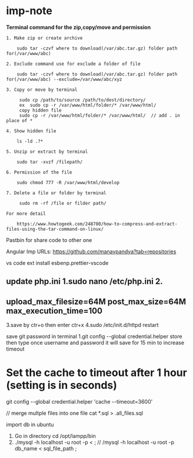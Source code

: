 # imp-note

**Terminal command for the zip,copy/move and permission**
    
    1. Make zip or create archive
    
        sudo tar -czvf where to download(/var/abc.tar.gz) folder path for(/var/www/abc)
        
    2. Exclude command use for exclude a folder of file
    
        sudo tar -czvf where to download(/var/abc.tar.gz) folder path for(/var/www/abc) --exclude=/var/www/abc/xyz
     
    3. Copy or move by terminal  
    
         sudo cp /path/to/source /path/to/dest/directory/
         ex  sudo cp -r /var/www/html/folder/* /var/www/html/
         copy hidden file
         sudo cp -r /var/www/html/folder/* /var/www/html/  // add . in place of *
         
    4. Show hidden file
    
        ls -ld .?* 
        
    5. Unzip or extract by terminal
    
        sudo tar -xvzf /filepath/
        
    6. Permission of the file
    
        sudo chmod 777 -R /var/www/html/develop
        
    7. Delete a file or folder by terminal 
    
         sudo rm -rf /file or filder path/
    
    For more detail
    
        https://www.howtogeek.com/248780/how-to-compress-and-extract-files-using-the-tar-command-on-linux/

Pastbin for share code to other one


Angular Imp URLs:
https://github.com/manavpandya?tab=repositories



vs code ext install esbenp.prettier-vscode




update php.ini
1.sudo nano  /etc/php.ini
2.
--------------
upload_max_filesize=64M
post_max_size=64M
max_execution_time=100
--------------
3.save by ctr+o then enter ctr+x
4.sudo /etc/init.d/httpd restart

save git password in terminal
1.git config --global credential.helper store 
then type once username and password it will save for 15 min
to increase timeout 
# Set the cache to timeout after 1 hour (setting is in seconds)
git config --global credential.helper 'cache --timeout=3600'


// merge multple files into one file
cat *.sql  > .all_files.sql

import db in ubuntu
1. Go in directory
   cd /opt/lampp/bin
2. ./mysql -h localhost -u root -p  <  ; // /mysql -h localhost -u root -p db_name < sql_file_path ;
